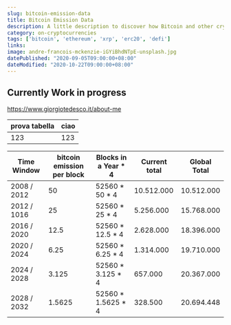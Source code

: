 ```yaml
---
slug: bitcoin-emission-data
title: Bitcoin Emission Data
description: A little description to discover how Bitcoin and other cryptocurrencies work.
category: on-cryptocurrencies
tags: ['bitcoin', 'ethereum', 'xrp', 'erc20', 'defi']
links:
image: andre-francois-mckenzie-iGYiBhdNTpE-unsplash.jpg
datePublished: "2020-09-05T09:00:00+08:00"
dateModified: "2020-10-22T09:00:00+08:00"
---
```

## Currently Work in progress

https://www.giorgiotedesco.it/about-me

| prova tabella | ciao |
| - | - |
| 123 | 123


| Time Window | bitcoin emission per block | Blocks in a Year * 4 | Current total | Global Total |
| --- | --- | --- | --- | --- |
| 2008 / 2012 | 50      | 52560 * 50 * 4     | 10.512.000  |   10.512.000 |
| 2012 / 1016 | 25      | 52560 * 25 * 4     | 5.256.000   |   15.768.000 |
| 2016 / 2020 | 12.5    | 52560 * 12.5 * 4   | 2.628.000   |   18.396.000 |
| 2020 / 2024 | 6.25    | 52560 * 6.25 * 4   | 1.314.000   |   19.710.000 |
| 2024 / 2028 | 3.125   | 52560 * 3.125 * 4  |   657.000   |   20.367.000 |
| 2028 / 2032 | 1.5625  | 52560 * 1.5625 * 4 |   328.500   |   20.694.448 |

